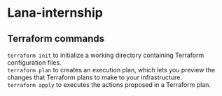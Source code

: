 # Lana-internship

## Terraform commands
`terraform init` to initialize a working directory containing Terraform configuration files.  
`terraform plan` to creates an execution plan, which lets you preview the changes that Terraform plans to make to your infrastructure.  
`terraform apply` to executes the actions proposed in a Terraform plan.  

